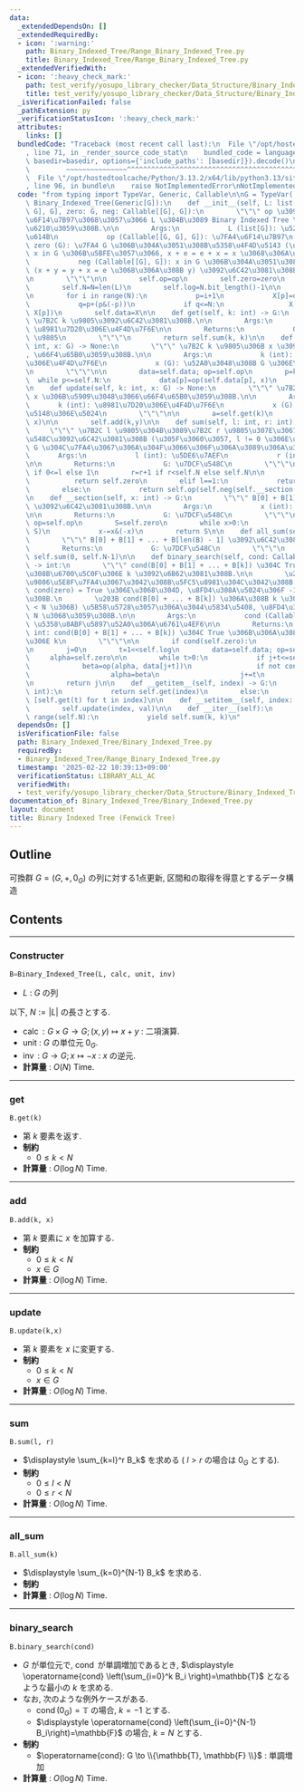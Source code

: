 ```yaml
---
data:
  _extendedDependsOn: []
  _extendedRequiredBy:
  - icon: ':warning:'
    path: Binary_Indexed_Tree/Range_Binary_Indexed_Tree.py
    title: Binary_Indexed_Tree/Range_Binary_Indexed_Tree.py
  _extendedVerifiedWith:
  - icon: ':heavy_check_mark:'
    path: test_verify/yosupo_library_checker/Data_Structure/Binary_Indexed_Tree.test.py
    title: test_verify/yosupo_library_checker/Data_Structure/Binary_Indexed_Tree.test.py
  _isVerificationFailed: false
  _pathExtension: py
  _verificationStatusIcon: ':heavy_check_mark:'
  attributes:
    links: []
  bundledCode: "Traceback (most recent call last):\n  File \"/opt/hostedtoolcache/Python/3.13.2/x64/lib/python3.13/site-packages/onlinejudge_verify/documentation/build.py\"\
    , line 71, in _render_source_code_stat\n    bundled_code = language.bundle(stat.path,\
    \ basedir=basedir, options={'include_paths': [basedir]}).decode()\n          \
    \         ~~~~~~~~~~~~~~~^^^^^^^^^^^^^^^^^^^^^^^^^^^^^^^^^^^^^^^^^^^^^^^^^^^^^^^^^^^^^^^^^^\n\
    \  File \"/opt/hostedtoolcache/Python/3.13.2/x64/lib/python3.13/site-packages/onlinejudge_verify/languages/python.py\"\
    , line 96, in bundle\n    raise NotImplementedError\nNotImplementedError\n"
  code: "from typing import TypeVar, Generic, Callable\n\nG = TypeVar('G')\nclass\
    \ Binary_Indexed_Tree(Generic[G]):\n    def __init__(self, L: list[G], op: Callable[[G,\
    \ G], G], zero: G, neg: Callable[[G], G]):\n        \"\"\" op \u3092\u7FA4 G \u306E\
    \u6F14\u7B97\u3068\u3057\u3066 L \u304B\u3089 Binary Indexed Tree \u3092\u751F\
    \u6210\u3059\u308B.\n\n        Args:\n            L (list[G]): \u521D\u671F\u72B6\
    \u614B\n            op (Callable[[G, G], G]): \u7FA4\u6F14\u7B97\n           \
    \ zero (G): \u7FA4 G \u306B\u304A\u3051\u308B\u5358\u4F4D\u5143 (\u4EFB\u610F\u306E\
    \ x in G \u306B\u5BFE\u3057\u3066, x + e = e + x = x \u3068\u306A\u308B e in G)\n\
    \            neg (Callable[[G], G]): x in G \u306B\u304A\u3051\u308B\u9006\u5143\
    \ (x + y = y + x = e \u3068\u306A\u308B y) \u3092\u6C42\u3081\u308B\u95A2\u6570\
    \n        \"\"\"\n\n        self.op=op\n        self.zero=zero\n        self.neg=neg\n\
    \        self.N=N=len(L)\n        self.log=N.bit_length()-1\n\n        X=[zero]*(N+1)\n\
    \n        for i in range(N):\n            p=i+1\n            X[p]=op(X[p],L[i])\n\
    \            q=p+(p&(-p))\n            if q<=N:\n                X[q]=op(X[q],\
    \ X[p])\n        self.data=X\n\n    def get(self, k: int) -> G:\n        \"\"\"\
    \ \u7B2C k \u9805\u3092\u6C42\u3081\u308B.\n\n        Args:\n            k (int):\
    \ \u8981\u7D20\u306E\u4F4D\u7F6E\n\n        Returns:\n            G: \u7B2C k\
    \ \u9805\n        \"\"\"\n        return self.sum(k, k)\n\n    def add(self, k:\
    \ int, x: G) -> None:\n        \"\"\" \u7B2C k \u9805\u306B x \u3092\u52A0\u3048\
    , \u66F4\u65B0\u3059\u308B.\n\n        Args:\n            k (int): \u8981\u7D20\
    \u306E\u4F4D\u7F6E\n            x (G): \u52A0\u3048\u308B G \u306E\u8981\u7D20\
    \n        \"\"\"\n\n        data=self.data; op=self.op\n        p=k+1\n      \
    \  while p<=self.N:\n            data[p]=op(self.data[p], x)\n            p+=p&(-p)\n\
    \n    def update(self, k: int, x: G) -> None:\n        \"\"\" \u7B2C k \u9805\u3092\
    \ x \u306B\u5909\u3048\u3066\u66F4\u65B0\u3059\u308B.\n\n        Args:\n     \
    \       k (int): \u8981\u7D20\u306E\u4F4D\u7F6E\n            x (G): \u66F4\u65B0\
    \u5148\u306E\u5024\n        \"\"\"\n\n        a=self.get(k)\n        y=self.op(self.neg(a),\
    \ x)\n\n        self.add(k,y)\n\n    def sum(self, l: int, r: int) -> G:\n   \
    \     \"\"\" \u7B2C l \u9805\u304B\u3089\u7B2C r \u9805\u307E\u3067\u306E\u7DCF\
    \u548C\u3092\u6C42\u3081\u308B (\u305F\u3060\u3057, l != 0 \u306E\u3068\u304D\u306F\
    \ G \u304C\u7FA4\u3067\u306A\u304F\u3066\u306F\u306A\u3089\u306A\u3044).\n\n \
    \       Args:\n            l (int): \u5DE6\u7AEF\n            r (int): \u53F3\u7AEF\
    \n\n        Returns:\n            G: \u7DCF\u548C\n        \"\"\"\n\n        l=l+1\
    \ if 0<=l else 1\n        r=r+1 if r<self.N else self.N\n\n        if l>r:\n \
    \           return self.zero\n        elif l==1:\n            return self.__section(r)\n\
    \        else:\n            return self.op(self.neg(self.__section(l-1)), self.__section(r))\n\
    \n    def __section(self, x: int) -> G:\n        \"\"\" B[0] + B[1] + ... + B[x]\
    \ \u3092\u6C42\u3081\u308B.\n\n        Args:\n            x (int): \u53F3\u7AEF\
    \n\n        Returns:\n            G: \u7DCF\u548C\n        \"\"\"\n\n        data=self.data;\
    \ op=self.op\n        S=self.zero\n        while x>0:\n            S=op(data[x],\
    \ S)\n            x-=x&(-x)\n        return S\n\n    def all_sum(self) -> G:\n\
    \        \"\"\" B[0] + B[1] + ... + B[len(B) - 1] \u3092\u6C42\u3081\u308B.\n\n\
    \        Returns:\n            G: \u7DCF\u548C\n        \"\"\"\n        return\
    \ self.sum(0, self.N-1)\n\n    def binary_search(self, cond: Callable[[int], bool])\
    \ -> int:\n        \"\"\" cond(B[0] + B[1] + ... + B[k]) \u304C True \u306B\u306A\
    \u308B\u6700\u5C0F\u306E k \u3092\u6B62\u3081\u308B.\n\n        \u203B G \u306F\
    \u9806\u5E8F\u7FA4\u3067\u3042\u308B\u5FC5\u8981\u304C\u3042\u308B.\n        \u203B\
    \ cond(zero) = True \u306E\u3068\u304D, \u8FD4\u308A\u5024\u306F -1 \u3068\u3059\
    \u308B.\n        \u203B cond(B[0] + ... + B[k]) \u306A\u308B k \u304C (0 <= k\
    \ < N \u306B) \u5B58\u5728\u3057\u306A\u3044\u5834\u5408, \u8FD4\u308A\u5024\u306F\
    \ N \u3068\u3059\u308B.\n\n        Args:\n            cond (Callable[[int], bool]):\
    \ \u5358\u8ABF\u5897\u52A0\u306A\u6761\u4EF6\n\n        Returns:\n           \
    \ int: cond(B[0] + B[1] + ... + B[k]) \u304C True \u306B\u306A\u308B\u6700\u5C0F\
    \u306E k\n        \"\"\"\n\n        if cond(self.zero):\n            return -1\n\
    \n        j=0\n        t=1<<self.log\n        data=self.data; op=self.op\n   \
    \     alpha=self.zero\n\n        while t>0:\n            if j+t<=self.N:\n   \
    \             beta=op(alpha, data[j+t])\n                if not cond(beta):\n\
    \                    alpha=beta\n                    j+=t\n            t>>=1\n\
    \n        return j\n\n    def __getitem__(self, index) -> G:\n        if isinstance(index,\
    \ int):\n            return self.get(index)\n        else:\n            return\
    \ [self.get(t) for t in index]\n\n    def __setitem__(self, index: int, val: G):\n\
    \        self.update(index, val)\n\n    def __iter__(self):\n        for k in\
    \ range(self.N):\n            yield self.sum(k, k)\n"
  dependsOn: []
  isVerificationFile: false
  path: Binary_Indexed_Tree/Binary_Indexed_Tree.py
  requiredBy:
  - Binary_Indexed_Tree/Range_Binary_Indexed_Tree.py
  timestamp: '2025-02-22 10:39:13+09:00'
  verificationStatus: LIBRARY_ALL_AC
  verifiedWith:
  - test_verify/yosupo_library_checker/Data_Structure/Binary_Indexed_Tree.test.py
documentation_of: Binary_Indexed_Tree/Binary_Indexed_Tree.py
layout: document
title: Binary Indexed Tree (Fenwick Tree)
---
```


## Outline

可換群 $G=(G, +, 0_G)$ の列に対する1点更新, 区間和の取得を得意とするデータ構造

## Contents

---

### Constructer

```Python
B=Binary_Indexed_Tree(L, calc, unit, inv)
```

- $L$ : $G$ の列

以下, $N:=\lvert L \rvert$ の長さとする.

- $\operatorname{calc} : G \times G \to G; (x,y) \mapsto x+y$ : 二項演算.
- $\mathrm{unit}$ : $G$  の単位元 $0_G$.
- $\operatorname{inv}$ : $G \to G; x \mapsto -x$ : $x$ の逆元.
- **計算量** : $O(N)$ Time.

---

### get

```Pyhon
B.get(k)
```

- 第 $k$ 要素を返す.
- **制約**
  - $0 \leq k \lt N$
- **計算量** : $O(\log N)$ Time.

---

### add

```Pyhon
B.add(k, x)
```

- 第 $k$ 要素に $x$ を加算する.
- **制約**
  - $0 \leq k \lt N$
  - $x \in G$
- **計算量** : $O(\log N)$ Time.

---

### update

```Pyhon
B.update(k,x)
```

- 第 $k$ 要素を $x$ に変更する.
- **制約**
  - $0 \leq k \lt N$
  - $x \in G$
- **計算量** : $O(\log N)$ Time.

---

### sum

```Pyhon
B.sum(l, r)
```

- $\displaystyle \sum_{k=l}^r B_k$ を求める ( $l \gt r$ の場合は $0_G$ とする).
- **制約**
  - $0 \leq l \lt N$
  - $0 \leq r \lt N$
- **計算量** : $O(\log N)$ Time.

---

### all_sum

```Pyhon
B.all_sum(k)
```

- $\displaystyle \sum_{k=0}^{N-1} B_k$ を求める.
- **制約**
- **計算量** : $O(\log N)$ Time.

---

### binary_search

```Pyhon
B.binary_search(cond)
```

- $G$ が単位元で, $\operatorname{cond}$ が単調増加であるとき, $\displaystyle \operatorname{cond} \left(\sum_{i=0}^k B_i \right)=\mathbb{T}$ となるような最小の $k$ を求める.
- なお, 次のような例外ケースがある.
  - $\displaystyle \operatorname{cond} (0_G)=\mathbb{T}$ の場合, $k=-1$ とする.
  - $\displaystyle \operatorname{cond} \left(\sum_{i=0}^{N-1} B_i\right)=\mathbb{F}$ の場合, $k=N$ とする.
- **制約**
  - $\operatorname{cond}: G \to \\{\mathbb{T}, \mathbb{F} \\}$ : 単調増加
- **計算量** : $O(\log N)$ Time.
